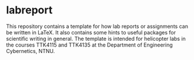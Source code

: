 # labreport
This repository contains a template for how lab reports or assignments can be written in LaTeX. It also contains some hints to useful packages for scientific writing in general. The template is intended for helicopter labs in the courses TTK4115 and TTK4135 at the Department of Engineering Cybernetics, NTNU.
